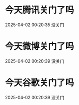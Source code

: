 # 今天腾讯关门了吗

2025-04-02 00:20:35 没关门

# 今天微博关门了吗

2025-04-02 00:20:39 没关门

# 今天谷歌关门了吗

2025-04-02 00:20:39 没关门

